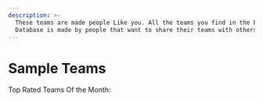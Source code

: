 ```yaml
---
description: >-
  These teams are made people Like you. All the teams you find in the Public
  Database is made by people that want to share their teams with others.
---
```


# Sample Teams

Top Rated Teams Of the Month:

## 

## 

## 

